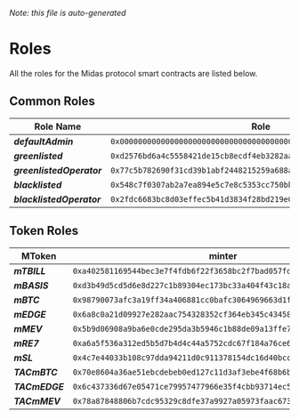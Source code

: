 
*Note: this file is auto-generated*

# Roles

All the roles for the Midas protocol smart contracts are listed below.

## Common Roles

| Role Name | Role |
| --- | --- |
| ***defaultAdmin*** | `0x0000000000000000000000000000000000000000000000000000000000000000` |
| ***greenlisted*** | `0xd2576bd6a4c5558421de15cb8ecdf4eb3282aac06b94d4f004e8cd0d00f3ebd8` |
| ***greenlistedOperator*** | `0x77c5b782690f31cd39b1abf2448215259a688a75920040c399d96a676bd1999d` |
| ***blacklisted*** | `0x548c7f0307ab2a7ea894e5c7e8c5353cc750bb9385ee2e945f189a9a83daa8ed` |
| ***blacklistedOperator*** | `0x2fdc6683bc8d03effec5b41d3834f28bd219e06ca0a6a26fc737e44b1c7889ff` |


## Token Roles

| MToken | minter | burner | pauser | customFeedAdmin | depositVaultAdmin | redemptionVaultAdmin |
| --- | --- | --- | --- | --- | --- | --- |
| ***mTBILL*** | `0xa402581169544bec3e7f4fdb6f22f3658bc2f7bad057fd353bca877dc365e4ee` | `0x82830251f95316fd2426de66b9298a230aae8afa718479a58eb92f667eaa8b2d` | `0x3d63b8d5d9c57f3a193bc98b7ebe0c3f62ed0859cbe92c95839f2c4948a3bbff` | `0x1082007de1a74e6fd3a41711e0de78a15fefc346dbafdebc6a72059a491690fe` | `0x2728bd32a7e1e24afac41a073e9c92dbb65527c9ec3baa2a8d5ee1d06c0fa779` | `0x57df534b215589c7ade8c8abe0978debf2ea95cf1d442550f94eec78a69d238e` |
| ***mBASIS*** | `0xd3b49d5cd5d6e8d227c1b89304ec173bc33a404f43c18a2e03da2b0f8f05b814` | `0x865e35c418f3c2cf653d75f6fac4892f6aff35be9bef5ee72b096c6e02c0cc55` | `0x9f1cb03a7781d3998556c30f29a7c0f2dea63998223651c05d04a89497f4ce15` | `0x3f67562b4b097846c1ba1e811b8b755e50e08f2216afae238738db05e64dd219` | `0x031828825684a933bf0200fc18d12f8f54001457300a4ffdd41c39d7ddd77467` | `0xbcb79079f0c0f3532cdb407455586dbb9968f9bf24407593963d2358944ec6de` |
| ***mBTC*** | `0x98790073afc3a19ff34a406881cc0bafc3064969663d1fdf4fcd3fff8ff552c9` | `0x97f4a1e421b247f34b66ee1c7581d4bc5c259d55b0180bfa393c64e469c7430f` | `0x2f759491ac9af6376f279977a3358e0418bc7a8e7ce3d7903ebd632628332ccd` | `0xa528e00521e2b02fe8f617f337664f3c4e2599acd01e89797d224321ba7715d2` | `0xc1f224c5831d29f97aad86fbb8a4773a93f859055fd1601e07f84059007e1fe6` | `0xdfc4e15e3a5976c9d989b83fc72efd611b2bf7d1a53e3dab2b24bdeafed2ff6b` |
| ***mEDGE*** | `0x6a8c0a21d09927e282aac754328352cf364eb345c434588169b43eaf48b6eb92` | `0xa327d0cb0b3b04ae84bedd6d6df4f87374db2db98f60039636b511c9e0d349f6` | `0x68f39d6505662cfe639af5a1cc06dffc9ea1c93058e7dc4272b1b0795418a625` | `0x2501a0cad9a349c441407b7fd76d87b7c02f6dd034095f67a7744d0522dcd597` | `0x836f31f9c910e2aea353965d7f3ff605f3e9cbe3717030ebac30527686f13231` | `0xd36509da749681847f00f42962eeac9c5afc710f238d0d74f99363d95e901029` |
| ***mMEV*** | `0x5b9d06908a9ba6e0cde295da3b5946c1b88de09a13ffe79032bd095fbc439613` | `0xfc078b222fd0a33663f94eed55fb1273e99fe1c5f11e8264d0b39172ae2ec51f` | `0x5854c5387812a0e5ba193a5ea993b796835fbcfae7610ab94f9c27b0a1e8a1e1` | `0xc37736bc91553080fa6e36d359a13aafb3bbf0551ddf7dbba81e45bbe1752884` | `0xbcf8a4f903c8ac8db2ca0069f22cf6fe0aa7211a163fa371a85bde2e614ae434` | `0x44b22dfed3e7f9fab55a628f6ecd7359e021b7d9cc75315099ae88b76c197c45` |
| ***mRE7*** | `0xa6a5f536a312ed5b5d7b4d4c44a5752cdc67f184a76ce680a92e685bcce079a8` | `0x1effb96cfaa353da179af6ed93eb826477dd55615a44b7c2c0138cc372c7c493` | `0x9c1f07350be7391f48eae0d5181739dc11e7e6c1b8ba4a8daee27340ae18109e` | `0xc6ad291847747ab905c0fb1a2a00f0cc9d4d8af8c76516770365407d5c60d284` | `0x798b653d5cbe36c6e86307a13d8f1a22454184746c0735462d6b79b73856d732` | `0x08d94ed677925f6d75bed3697c6ebebd14565082d8c4481840c66da1586fdd12` |
| ***mSL*** | `0x4c7e44033b108c97dda94211d0c911378154dc16d40bccb88a8016b2dbd6f2d8` | `0xde9077950bcafa317feac1a686a603bd2068995c15f53b59629eef05d9294dfe` | `0xfee7a348efa731c3d9c64a7ee94d32eaf9120ae93815d67662f19a673fb9095c` | `0xf80f6b1ce400fb45a90070da8ef94bfa137c3a4afcc9f1dc662ca00d31475d69` | `0xb9677857a06ff06e2dd61ecc2895662176274e7eb9f8fe7f3dd57e4579879f0e` | `0x4cf4c2c0ed12a847be721192faec7cd5d0e4aad307918a94ccb0452e197ff899` |
| ***TACmBTC*** | `0x70e8604a36ae51ebcdebeb0ed127c11d3af3ebe4f68b6b31148702c0959372e9` | `0x44532d831fc7fed338137d9be29ef727a5805b81650bf4756a1e7271ad7cb506` | `0xb1d931b907efc3531add3439ed26875a923768a95907051d9a4e4f77d6ed9634` | `-` | `0xc8438dea533b5899a4e47059184296a68a18e6c91572176928f4569a16f3bb2e` | `0x3feb12a81841c00d0fb893950ffee2fa65b33ed8f0301bd4b42b1c99cbc56e29` |
| ***TACmEDGE*** | `0x6c437336d67e05471ce79957477966e35f4cbb93714ec5f02b2750a91a772d96` | `0xe959ae1af7ec87cddac6e908e1f5d6a80631eb5c77335582824b48173faf0d75` | `0x645d0d2e9e7f123b40a30031f96cb47156f401059ea95549572658a4ce8ba5c4` | `-` | `0x2bfee145dfcfa12cfadb6b23429ae5e69203ae9bc7e3525becf8db6aea0df1cd` | `0x531f178c9d65bdb94673da40873ff8352f439541a40c8292c9458d8dea326924` |
| ***TACmMEV*** | `0x78a87848806b7cdc95329c8dfe37a9927a05973faac6733caf8d830b5c668b16` | `0x7d41b257f97623530a36c412a74ed28f2a3c8292122441d45d9804125971ebbf` | `0xe181f7ebeab6043b2aef6e7b855ade1c6478effc8f161002c1a6db314fa00bff` | `-` | `0x747cb0a703a70d6f4c9a939eb8562c818cbd166a32ee124c8f67d378fb7b3acf` | `0x2b1562306621e9994db493bf6f01d859047d843e24d2e2505ed812afb0c7f338` |
